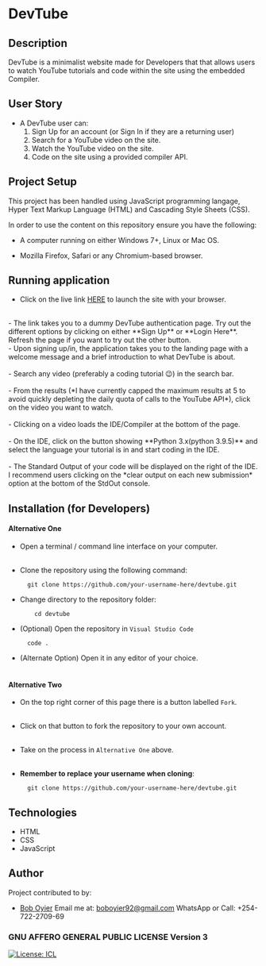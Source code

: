 # DevTube

## Description

DevTube is a minimalist website made for Developers that that allows users to watch YouTube tutorials and code within the site using the embedded Compiler.

## User Story

- A DevTube user can:
  1.  Sign Up for an account (or Sign In if they are a returning user)
  2.  Search for a YouTube video on the site.
  3.  Watch the YouTube video on the site.
  4.  Code on the site using a provided compiler API.

## Project Setup

This project has been handled using JavaScript programming langage, Hyper Text Markup Language (HTML) and Cascading Style Sheets (CSS).

In order to use the content on this repository ensure you have the following:

- A computer running on either Windows 7+, Linux or Mac OS.

- Mozilla Firefox, Safari or any Chromium-based browser.

## Running application

- Click on the live link [HERE](https://tubedev.netlify.app/) to launch the site with your browser.
<br>
- The link takes you to a dummy DevTube authentication page.
  Try out the different options by clicking on either **Sign Up** or **Login Here**.
  Refresh the page if you want to try out the other button.
  <br>
- Upon signing up/in, the application takes you to the landing page with a welcome message and a brief introduction to what DevTube is about.<br> <br>
- Search any video (preferably a coding tutorial 😉) in the search bar.<br> <br>
- From the results (*I have currently capped the maximum results at 5 to avoid quickly depleting the daily quota of calls to the YouTube API*), click on the video you want to watch. <br> <br>
- Clicking on a video loads the IDE/Compiler at the bottom of the page.<br> <br>
- On the IDE, click on the button showing **Python 3.x(python 3.9.5)** and select the language your tutorial is in and start coding in the IDE.<br> <br>
- The Standard Output of your code will be displayed on the right of the IDE.
I recommend users clicking on the *clear output on each new submission* option at the bottom of the StdOut console.

## Installation (for Developers)
#### Alternative One

- Open a terminal / command line interface on your computer. <br> <br>

- Clone the repository using the following command:

        git clone https://github.com/your-username-here/devtube.git

- Change directory to the repository folder:

          cd devtube

- (Optional) Open the repository in `Visual Studio Code`

        code .

- (Alternate Option) Open it in any editor of your choice.<br> <br>


#### Alternative Two

- On the top right corner of this page there is a button labelled `Fork`. <br> <br>

- Click on that button to fork the repository to your own account. <br> <br>

- Take on the process in `Alternative One` above.<br> <br>

- **Remember to replace your username when cloning**:

		git clone https://github.com/your-username-here/devtube.git

## Technologies

- HTML
- CSS
- JavaScript
  ​

## Author

Project contributed to by:

- [Bob Oyier](https://github.com/oyieroyier)
	Email me at: boboyier92@gmail.com
	WhatsApp or Call: +254-722-2709-69

### GNU AFFERO GENERAL PUBLIC LICENSE Version 3

[![License: ICL](https://img.shields.io/badge/License-GNU%20Affero%20General%20Public%20License%20version%203-blue)](https://opensource.org/licenses/AGPL-3.0)
